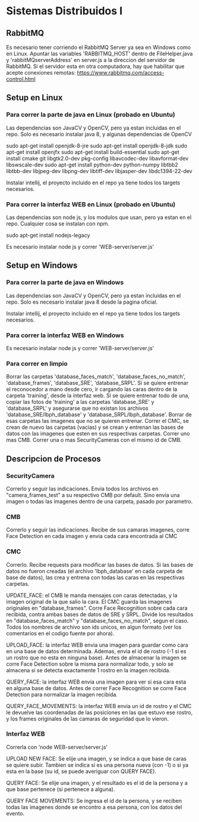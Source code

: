 # Sistemas Distribuidos I

## RabbitMQ

Es necesario tener corriendo el RabbitMQ Server ya sea en Windows como en Linux.
Apuntar las variables 'RABBITMQ_HOST' dentro de FileHelper.java y 'rabbitMQserverAddress' en server.js a la direccion del servidor de RabbitMQ.
Si el servidor esta en otra computadora, hay que habilitar que acepte conexiones remotas: https://www.rabbitmq.com/access-control.html

## Setup en Linux

### Para correr la parte de java en Linux (probado en Ubuntu)
Las dependencias son JavaCV y OpenCV, pero ya estan incluidas en el repo.
Solo es necesario instalar java 8, y algunas dependencias de OpenCV

sudo apt-get install openjdk-8-jre
sudo apt-get install openjdk-8-jdk
sudo apt-get install openjfx
sudo apt-get install build-essential
sudo apt-get install cmake git libgtk2.0-dev pkg-config libavcodec-dev libavformat-dev libswscale-dev
sudo apt-get install python-dev python-numpy libtbb2 libtbb-dev libjpeg-dev libpng-dev libtiff-dev libjasper-dev libdc1394-22-dev

Instalar intellij, el proyecto incluido en el repo ya tiene todos los targets necesarios.

### Para correr la interfaz WEB en Linux (probado en Ubuntu)
Las dependencias son node js, y los modulos que usan, pero ya estan en el repo.
Cualquier cosa se instalan con npm.

sudo apt-get install nodejs-legacy

Es necesario instalar node js y correr 'WEB-server/server.js'

## Setup en Windows

### Para correr la parte de java en Windows
Las dependencias son JavaCV y OpenCV, pero ya estan incluidas en el repo.
Solo es necesario instalar java 8 desde la pagina oficial.

Instalar intellij, el proyecto incluido en el repo ya tiene todos los targets necesarios.

### Para correr la interfaz WEB en Windows
Es necesario instalar node js y correr 'WEB-server/server.js'

### Para correr en limpio
Borrar las carpetas 'database_faces_match', 'database_faces_no_match', 'database_frames', 'database_SRE', 'database_SRPL'.
Si se quiere entrenar el reconocedor a mano desde cero, ir cargando las caras dentro de la carpeta 'training', desde la interfaz web.
Si se quiere entrenar todo de una, copiar las fotos de 'training' a las carpetas 'database_SRE' y 'database_SRPL' y asegurarse que no existan los archivos 'database_SRE/lbph_database' y 'database_SRPL/lbph_database'.
Borrar de esas carpetas las imagenes que no se quieren entrenar.
Correr el CMC, se crean de nuevo las carpetas (vacias) y se crean y entrenan las bases de datos con las imagenes que esten en sus respectivas carpetas.
Correr uno mas CMB. 
Correr una o mas SecurityCameras con el mismo id de CMB.

## Descripcion de Procesos

### SecurityCamera
Correrlo y seguir las indicaciones. Envia todos los archivos en "camera_frames_test" a su respectivo CMB por default. Sino envia una imagen o todas las imagenes dentro de una carpeta, pasado por parametro.

### CMB
Correrlo y seguir las indicaciones. Recibe de sus camaras imagenes, corre Face Detection en cada imagen y envia cada cara encontrada al CMC

### CMC
Correrlo. Recibe requests para modificar las bases de datos. Si las bases de datos no fueron creadas (el archivo 'lbph_database' en cada carpeta de base de datos), las crea y entrena con todas las caras en las respectivas carpetas.

UPDATE_FACE: el CMB le manda mensajes con caras detectadas, y la imagen original de la que salio la cara. El CMC guarda las imagenes originales en "database_frames". Corre Face Recognition sobre cada cara recibida, contra ambas bases de datos de SRE y SRPL. Divide los resultados en "database_faces_match" y "database_faces_no_match", segun el caso. Todos los nombres de archivo son ids unicos, en algun formato (ver los comentarios en el codigo fuente por ahora).

UPLOAD_FACE: la interfaz WEB envia una imagen para guardar como cara en una base de datos determinada. Ademas, envia el id de rostro (-1 si es un rostro que no esta en ninguna base). Antes de almacenar la imagen se corre Face Detection sobre la misma para normalizar todo, y solo se almacena si se detecta exactamente 1 rostro en la imagen recibida.

QUERY_FACE: la interfaz WEB envia una imagen para ver si esa cara esta en alguna base de datos. Antes de correr Face Recognition se corre Face Detection para normalizar la imagen recibida.

QUERY_FACE_MOVEMENTS: la interfaz WEB envia un id de rostro y el CMC le devuelve las coordenadas de las posiciones en las que estuvo ese rostro, y los frames originales de las camaras de seguridad que lo vieron.

### Interfaz WEB
Correrla con 'node WEB-server/server.js'

UPLOAD NEW FACE:  Se elije una imagen, y se indica a que base de caras se quiere subir. Tambien se indica si es una persona nueva (con -1) o si ya esta en la base (su id, se puede averiguar con QUERY FACE).

QUERY FACE: Se elije una imagen, y el resultado es el id de la persona y a que base pertenece (si pertenece a alguna).

QUERY FACE MOVEMENTS: Se ingresa el id de la persona, y se reciben todas las imagenes donde se encontro a esa persona, con los datos del evento.